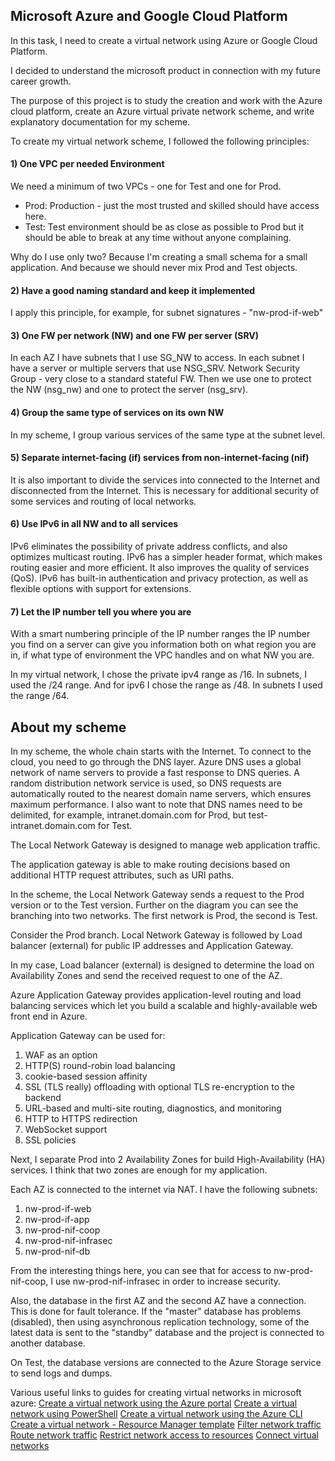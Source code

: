 ## Microsoft Azure and Google Cloud Platform


In this task, I need to create a virtual network using Azure or Google Cloud Platform.

I decided to understand the microsoft product in connection with my future career growth.

The purpose of this project is to study the creation and work with the Azure cloud platform, create an Azure virtual private network scheme, and write explanatory documentation for my scheme.

To create my virtual network scheme, I followed the following principles:
#### 1) One VPC per needed Environment

  We need a minimum of two VPCs - one for Test and one for Prod.
  * Prod: Production - just the most trusted and skilled should have access here.
  * Test: Test environment should be as close as possible to Prod but it should be able to break at any time without anyone complaining.
  
  Why do I use only two? Because I'm creating a small schema for a small application. And because we should never mix Prod and Test objects.

#### 2) Have a good naming standard and keep it implemented

  I apply this principle, for example, for subnet signatures - "nw-prod-if-web"
  
#### 3) One FW per network (NW) and one FW per server (SRV)

  In each AZ I have subnets that I use SG_NW to access. In each subnet I have a server or multiple servers that use NSG_SRV. Network Security Group - very close to a standard stateful FW. Then we use one to protect the NW (nsg_nw) and one to protect the server (nsg_srv).

#### 4) Group the same type of services on its own NW

  In my scheme, I group various services of the same type at the subnet level.
  
#### 5) Separate internet-facing (if) services from non-internet-facing (nif)

  It is also important to divide the services into connected to the Internet and disconnected from the Internet. This is necessary for additional security of some services and routing of local networks.

#### 6) Use IPv6 in all NW and to all services
  
  IPv6 eliminates the possibility of private address conflicts, and also optimizes multicast routing. IPv6 has a simpler header format, which makes routing easier and more efficient. It also improves the quality of services (QoS). IPv6 has built-in authentication and privacy protection, as well as flexible options with support for extensions.
  
#### 7) Let the IP number tell you where you are

  With a smart numbering principle of the IP number ranges the IP number you find on a server can give you information both on what region you are in, if what type of environment the VPC handles and on what NW you are.
  
  In my virtual network, I chose the private ipv4 range as /16. In subnets, I used the /24 range. And for ipv6 I chose the range as /48. In subnets I used the range /64.
 
## About my scheme

  In my scheme, the whole chain starts with the Internet. To connect to the cloud, you need to go through the DNS layer.
Azure DNS uses a global network of name servers to provide a fast response to DNS queries. A random distribution network service is used, so DNS requests are automatically routed to the nearest domain name servers, which ensures maximum performance.
I also want to note that DNS names need to be delimited, for example, intranet.domain.com for Prod, but test-intranet.domain.com for Test.

The Local Network Gateway is designed to manage web application traffic. 

The application gateway is able to make routing decisions based on additional HTTP request attributes, such as URI paths. 

In the scheme, the Local Network Gateway sends a request to the Prod version or to the Test version.
Further on the diagram you can see the branching into two networks. The first network is Prod, the second is Test.


Consider the Prod branch.
Local Network Gateway is followed by Load balancer (external) for public IP addresses and Application Gateway.

In my case, Load balancer (external) is designed to determine the load on Availability Zones and send the received request to one of the AZ.

Azure Application Gateway provides application-level routing and load balancing services which let you build a scalable and highly-available web front end in Azure.

Application Gateway can be used for:
1) WAF as an option
2) HTTP(S) round-robin load balancing
3) cookie-based session affinity
4) SSL (TLS really) offloading with optional TLS re-encryption to the backend
5) URL-based and multi-site routing, diagnostics, and monitoring
6) HTTP to HTTPS redirection
7) WebSocket support
8) SSL policies

Next, I separate Prod into 2 Availability Zones for build High-Availability (HA) services. I think that two zones are enough for my application. 

Each AZ is connected to the internet via NAT.
I have the following subnets:
1) nw-prod-if-web
2) nw-prod-if-app
3) nw-prod-nif-coop
4) nw-prod-nif-infrasec
5) nw-prod-nif-db

From the interesting things here, you can see that for access to nw-prod-nif-coop, I use nw-prod-nif-infrasec in order to increase security. 

Also, the database in the first AZ and the second AZ have a connection. This is done for fault tolerance. If the "master" database has problems (disabled), then using asynchronous replication technology, some of the latest data is sent to the "standby" database and the project is connected to another database.

On Test, the database versions are connected to the Azure Storage service to send logs and dumps.

Various useful links to guides for creating virtual networks in microsoft azure:
[Create a virtual network using the Azure portal]
[Create a virtual network using PowerShell]
[Create a virtual network using the Azure CLI]
[Create a virtual network - Resource Manager template]
[Filter network traffic]
[Route network traffic]
[Restrict network access to resources]
[Connect virtual networks]



[Create a virtual network using the Azure portal]: https://docs.microsoft.com/en-us/azure/virtual-network/quick-create-portal
[Create a virtual network using PowerShell]: https://docs.microsoft.com/en-us/azure/virtual-network/quick-create-powershell
[Create a virtual network using the Azure CLI]: https://docs.microsoft.com/en-us/azure/virtual-network/quick-create-cli
[Create a virtual network - Resource Manager template]: https://docs.microsoft.com/en-us/azure/virtual-network/quick-create-template
[Filter network traffic]: https://docs.microsoft.com/en-us/azure/virtual-network/tutorial-filter-network-traffic
[Route network traffic]: https://docs.microsoft.com/en-us/azure/virtual-network/tutorial-create-route-table-portal
[Restrict network access to resources]: https://docs.microsoft.com/en-us/azure/virtual-network/tutorial-restrict-network-access-to-resources
[Connect virtual networks]: https://docs.microsoft.com/en-us/azure/virtual-network/tutorial-connect-virtual-networks-portal
